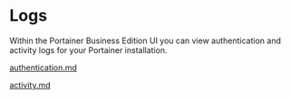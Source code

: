 # Logs

Within the Portainer Business Edition UI you can view authentication and activity logs for your Portainer installation.


[authentication.md](authentication.md)



[activity.md](activity.md)

